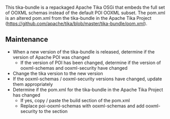 <!--
/*
 * Copyright (c) Codice Foundation
 *
 * This is free software: you can redistribute it and/or modify it under the terms of the GNU Lesser General Public License as published by the Free Software Foundation, either
 * version 3 of the License, or any later version.
 *
 * This program is distributed in the hope that it will be useful, but WITHOUT ANY WARRANTY; without even the implied warranty of MERCHANTABILITY or FITNESS FOR A PARTICULAR PURPOSE.
 * See the GNU Lesser General Public License for more details. A copy of the GNU Lesser General Public License is distributed along with this program and can be found at
 * <http://www.gnu.org/licenses/lgpl.html>.
 */
-->
This tika-bundle is a repackaged Apache Tika OSGi that embeds the full set of OOXML schemas instead of the default POI OOXML subset.
The pom.xml is an altered pom.xml from the tika-bundle in the Apache Tika Project (https://github.com/apache/tika/blob/master/tika-bundle/pom.xml).

## Maintenance
 * When a new version of the tika-bundle is released, determine if the version of Apache POI was changed
   - If the version of POI has been changed, determine if the version of ooxml-schemas and ooxml-security have changed
 * Change the tika version to the new version
 * If the ooxml-schemas / ooxml-security versions have changed, update them appropriately
 * Determine if the pom.xml for the tika-bundle in the Apache Tika Project has changed
   - If yes, copy / paste the build section of the pom.xml
   - Replace poi-ooxml-schemas with ooxml-schemas and add ooxml-security to the <Embed-Dependency> section